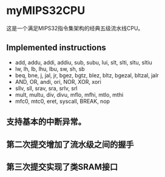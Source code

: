 # myMIPS32CPU
这是一个满足MIPS32指令集架构的经典五级流水线CPU。
## Implemented instructions
* add, addu, addi, addiu, sub, subu, lui, slt, slti, sltu, sltiu
* lw, lh, lb, lhu, lbu, sw, sh, sb
* beq, bne, j, jal, jr, bgez, bgtz, blez, bltz, bgezal, bltzal, jalr
* AND, OR, andi, ori, NOR, XOR, xori
* sllv, sll, srav, sra, srlv, srl
* mult, multu, div, divu, mflo, mfhi, mtlo, mthi
* mfc0, mtc0, eret, syscall, BREAK, nop
## 支持基本的中断异常。
## 第二次提交增加了流水级之间的握手
## 第三次提交实现了类SRAM接口
